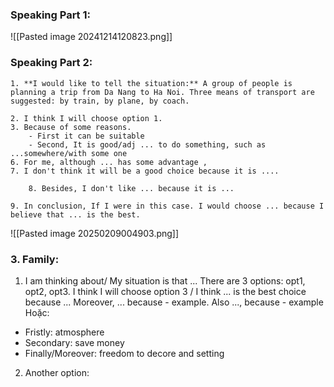 
### Speaking Part 1: 


![[Pasted image 20241214120823.png]]


### Speaking Part 2: 


```
1. **I would like to tell the situation:** A group of people is planning a trip from Da Nang to Ha Noi. Three means of transport are suggested: by train, by plane, by coach. 

2. I think I will choose option 1. 
3. Because of some reasons. 
	- First it can be suitable 
	- Second, It is good/adj ... to do something, such as ...somewhere/with some one 
6. For me, although ... has some advantage , 
7. I don't think it will be a good choice because it is ....

	8. Besides, I don't like ... because it is ...

9. In conclusion, If I were in this case. I would choose ... because I believe that ... is the best. 
```

![[Pasted image 20250209004903.png]]
### 3. Family: 
1. I am thinking about/ My situation is that ... There are 3 options: opt1, opt2, opt3. I think I will choose option 3 / I think ... is the best choice because ... Moreover, ... because - example. Also ..., because - example
Hoặc: 
- Fristly: atmosphere
-  Secondary: save money
-  Finally/Moreover: freedom to decore and setting 
	
	
2. Another option: 

